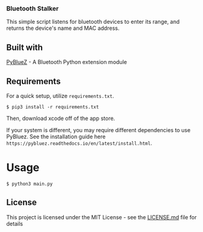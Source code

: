 ### Bluetooth Stalker

This simple script listens for bluetooth devices to enter its range, and returns the device's name and MAC address.

## Built with
[PyBlueZ](https://github.com/pybluez/pybluez) - A Bluetooth Python extension module 

## Requirements
For a quick setup, utilize `requirements.txt`.
```
$ pip3 install -r requirements.txt
```
Then, download xcode off of the app store.

If your system is different, you may require different dependencies to use PyBluez. See the installation guide here `https://pybluez.readthedocs.io/en/latest/install.html`.

# Usage
```
$ python3 main.py
```

## License
This project is licensed under the MIT License - see the [LICENSE.md](LICENSE.md) file for details
